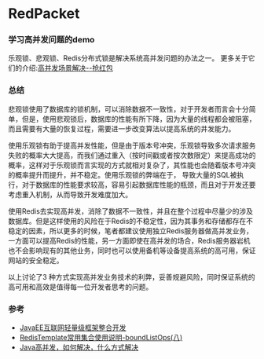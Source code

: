# RedPacket

### 学习高并发问题的demo
乐观锁、悲观锁、Redis分布式锁是解决系统高并发问题的办法之一。
更多关于它们的介绍:[高并发场景解决--抢红包](https://blog.csdn.net/qq_33764491/article/details/81083644)

### 总结
悲观锁使用了数据库的锁机制，可以消除数据不一致性，对于开发者而言会十分简单，但是，使用悲观锁后，数据库的性能有所下降，因为大量的线程都会被阻塞，而且需要有大量的恢复过程，需要进一步改变算法以提高系统的井发能力。

使用乐观锁有助于提高并发性能，但是由于版本号冲突，乐观锁导致多次请求服务失败的概率大大提高，而我们通过重入（按时间戳或者按次数限定）来提高成功的概率，这样对于乐观锁而言实现的方式就相对复杂了，其性能也会随着版本号冲突的概率提升而提升，并不稳定。使用乐观锁的弊端在于， 导致大量的SQL被执行，对于数据库的性能要求较高，容易引起数据库性能的瓶颈，而且对于开发还要考虑重入机制，从而导致开发难度加大。

使用Redis去实现高并发，消除了数据不一致性，并且在整个过程中尽量少的涉及数据库。但是这样使用的风险在于Redis的不稳定性，因为其事务和存储都存在不稳定的因素，所以更多的时候，笔者都建议使用独立Redis服务器做高并发业务，一方面可以提高Redis的性能，另一方面即使在高并发的场合，Redis服务器岩机也不会影响现有的其他业务，同时也可以使用备机等设备提高系统的高可用，保证网站的安全稳定。

以上讨论了3 种方式实现高并发业务技术的利弊，妥善规避风险，同时保证系统的高可用和高效是值得每一位开发者思考的问题。

### 参考
* [JavaEE互联网轻量级框架整合开发](https://baike.baidu.com/item/Java%20EE%E4%BA%92%E8%81%94%E7%BD%91%E8%BD%BB%E9%87%8F%E7%BA%A7%E6%A1%86%E6%9E%B6%E6%95%B4%E5%90%88%E5%BC%80%E5%8F%91/22030486?fr=aladdin)
*  [RedisTemplate常用集合使用说明-boundListOps(八)](http://357029540.iteye.com/blog/2398805)
*  [Java高并发，如何解决，什么方式解决](https://www.cnblogs.com/lr393993507/p/5909804.html)
